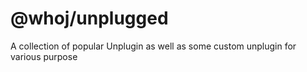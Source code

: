 # @whoj/unplugged
A collection of popular Unplugin as well as some custom unplugin for various purpose
